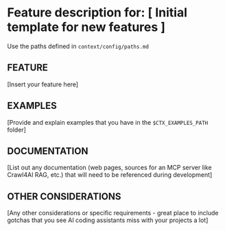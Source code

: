 # Feature description for: [ Initial template for new features ]

Use the paths defined in `context/config/paths.md`

## FEATURE

[Insert your feature here]

## EXAMPLES

[Provide and explain examples that you have in the `$CTX_EXAMPLES_PATH` folder]

## DOCUMENTATION

[List out any documentation (web pages, sources for an MCP server like Crawl4AI RAG, etc.) that will need to be referenced during development]

## OTHER CONSIDERATIONS

[Any other considerations or specific requirements - great place to include gotchas that you see AI coding assistants miss with your projects a lot]
